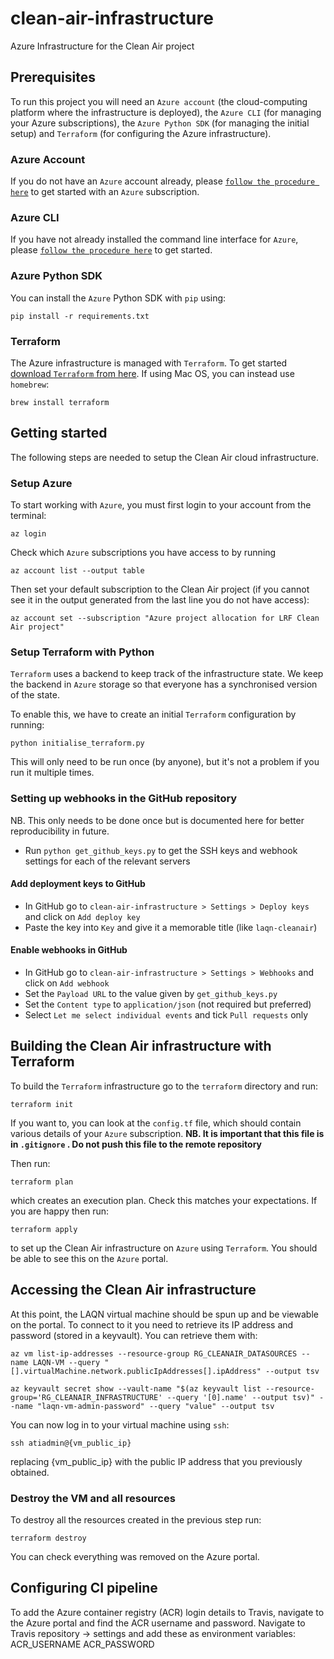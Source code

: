 # clean-air-infrastructure
Azure Infrastructure for the Clean Air project

## Prerequisites
To run this project you will need an `Azure account` (the cloud-computing platform where the infrastructure is deployed), the `Azure CLI` (for managing your Azure subscriptions), the `Azure Python SDK` (for managing the initial setup) and `Terraform` (for configuring the Azure infrastructure).


### Azure Account
If you do not have an `Azure` account already, please [`follow the procedure here`](https://azure.microsoft.com/en-us/) to get started with an `Azure` subscription.

### Azure CLI
If you have not already installed the command line interface for `Azure`, please [`follow the procedure here`](https://docs.microsoft.com/en-us/cli/azure/install-azure-cli) to get started.

### Azure Python SDK
You can install the `Azure` Python SDK with `pip` using:

```
pip install -r requirements.txt
```

### Terraform
The Azure infrastructure is managed with `Terraform`. To get started [download `Terraform` from here](https://www.terraform.io). If using Mac OS, you can instead use `homebrew`:

```
brew install terraform
```

## Getting started
The following steps are needed to setup the Clean Air cloud infrastructure.

### Setup Azure
To start working with `Azure`, you must first login to your account from the terminal:

```
az login
```

Check which `Azure` subscriptions you have access to by running

```
az account list --output table
```

Then set your default subscription to the Clean Air project (if you cannot see it in the output generated from the last line you do not have access):


```
az account set --subscription "Azure project allocation for LRF Clean Air project"
```

### Setup Terraform with Python
`Terraform` uses a backend to keep track of the infrastructure state.
We keep the backend in `Azure` storage so that everyone has a synchronised version of the state.

To enable this, we have to create an initial `Terraform` configuration by running:

```
python initialise_terraform.py
```

This will only need to be run once (by anyone), but it's not a problem if you run it multiple times.


### Setting up webhooks in the GitHub repository
NB. This only needs to be done once but is documented here for better reproducibility in future.
- Run `python get_github_keys.py` to get the SSH keys and webhook settings for each of the relevant servers

#### Add deployment keys to GitHub
- In GitHub go to `clean-air-infrastructure > Settings > Deploy keys` and click on `Add deploy key`
- Paste the key into `Key` and give it a memorable title (like `laqn-cleanair`)

#### Enable webhooks in GitHub
- In GitHub go to `clean-air-infrastructure > Settings > Webhooks` and click on `Add webhook`
- Set the `Payload URL` to the value given by `get_github_keys.py`
- Set the `Content type` to `application/json` (not required but preferred)
- Select `Let me select individual events` and tick `Pull requests` only


## Building the Clean Air infrastructure with Terraform
To build the `Terraform` infrastructure go to the `terraform` directory and run:

```
terraform init
```

If you want to, you can look at the `config.tf` file, which should contain various details of your `Azure` subscription. **NB. It is important that this file is in `.gitignore` . Do not push this file to the remote repository**

Then run:

```
terraform plan
```

which creates an execution plan. Check this matches your expectations. If you are happy then run:

```
terraform apply
```

to set up the Clean Air infrastructure on `Azure` using `Terraform`. You should be able to see this on the `Azure` portal.


## Accessing the Clean Air infrastructure
At this point, the LAQN virtual machine should be spun up and be viewable on the portal.
To connect to it you need to retrieve its IP address and password (stored in a keyvault). You can retrieve them with:

```
az vm list-ip-addresses --resource-group RG_CLEANAIR_DATASOURCES --name LAQN-VM --query "[].virtualMachine.network.publicIpAddresses[].ipAddress" --output tsv
```

```
az keyvault secret show --vault-name "$(az keyvault list --resource-group='RG_CLEANAIR_INFRASTRUCTURE' --query '[0].name' --output tsv)" --name "laqn-vm-admin-password" --query "value" --output tsv
```


You can now log in to your virtual machine using `ssh`:

```
ssh atiadmin@{vm_public_ip}
```

replacing {vm_public_ip} with the public IP address that you previously obtained.

### Destroy the VM and all resources

To destroy all the resources created in the previous step run:

```
terraform destroy
```

You can check everything was removed on the Azure portal.


## Configuring CI pipeline
To add the Azure container registry (ACR) login details to Travis, navigate to the Azure portal and find the ACR username and password. Navigate to Travis repository -> settings and add these as environment variables: ACR_USERNAME ACR_PASSWORD 


